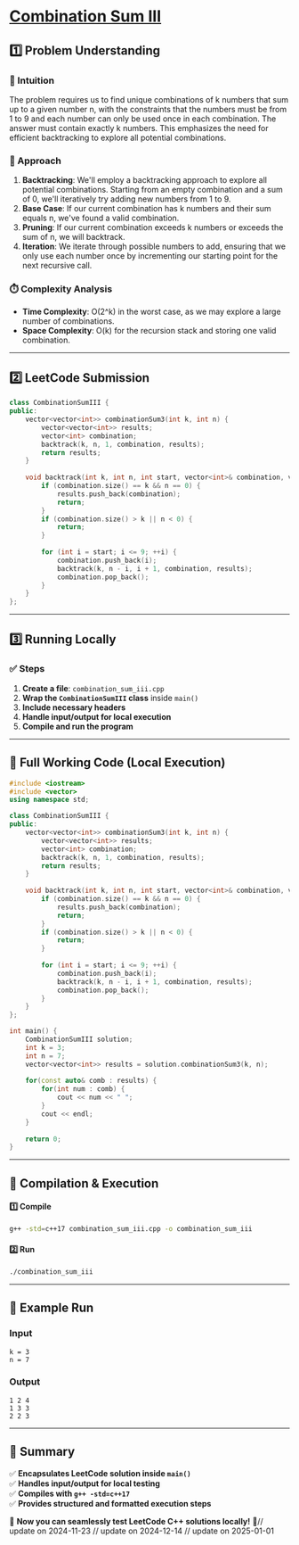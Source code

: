 # **[Combination Sum III](https://leetcode.com/problems/combination-sum-iii/description/)**  

## **1️⃣ Problem Understanding**  
### **📌 Intuition**  
The problem requires us to find unique combinations of k numbers that sum up to a given number n, with the constraints that the numbers must be from 1 to 9 and each number can only be used once in each combination. The answer must contain exactly k numbers. This emphasizes the need for efficient backtracking to explore all potential combinations.

### **🚀 Approach**  
1. **Backtracking**: We'll employ a backtracking approach to explore all potential combinations. Starting from an empty combination and a sum of 0, we'll iteratively try adding new numbers from 1 to 9.
2. **Base Case**: If our current combination has k numbers and their sum equals n, we've found a valid combination.
3. **Pruning**: If our current combination exceeds k numbers or exceeds the sum of n, we will backtrack.
4. **Iteration**: We iterate through possible numbers to add, ensuring that we only use each number once by incrementing our starting point for the next recursive call.

### **⏱️ Complexity Analysis**  
- **Time Complexity**: O(2^k) in the worst case, as we may explore a large number of combinations.
- **Space Complexity**: O(k) for the recursion stack and storing one valid combination.

---  

## **2️⃣ LeetCode Submission**  
```cpp
class CombinationSumIII {
public:
    vector<vector<int>> combinationSum3(int k, int n) {
        vector<vector<int>> results;
        vector<int> combination;
        backtrack(k, n, 1, combination, results);
        return results;
    }
    
    void backtrack(int k, int n, int start, vector<int>& combination, vector<vector<int>>& results) {
        if (combination.size() == k && n == 0) {
            results.push_back(combination);
            return;
        }
        if (combination.size() > k || n < 0) {
            return;
        }
        
        for (int i = start; i <= 9; ++i) {
            combination.push_back(i);
            backtrack(k, n - i, i + 1, combination, results);
            combination.pop_back();
        }
    }
};
```  

---  

## **3️⃣ Running Locally**  
### **✅ Steps**  
1. **Create a file**: `combination_sum_iii.cpp`  
2. **Wrap the `CombinationSumIII` class** inside `main()`  
3. **Include necessary headers**  
4. **Handle input/output for local execution**  
5. **Compile and run the program**  

---  

## **📝 Full Working Code (Local Execution)**  
```cpp
#include <iostream>
#include <vector>
using namespace std;

class CombinationSumIII {
public:
    vector<vector<int>> combinationSum3(int k, int n) {
        vector<vector<int>> results;
        vector<int> combination;
        backtrack(k, n, 1, combination, results);
        return results;
    }
    
    void backtrack(int k, int n, int start, vector<int>& combination, vector<vector<int>>& results) {
        if (combination.size() == k && n == 0) {
            results.push_back(combination);
            return;
        }
        if (combination.size() > k || n < 0) {
            return;
        }
        
        for (int i = start; i <= 9; ++i) {
            combination.push_back(i);
            backtrack(k, n - i, i + 1, combination, results);
            combination.pop_back();
        }
    }
};

int main() {
    CombinationSumIII solution;
    int k = 3;
    int n = 7;
    vector<vector<int>> results = solution.combinationSum3(k, n);
    
    for(const auto& comb : results) {
        for(int num : comb) {
            cout << num << " ";
        }
        cout << endl;
    }
    
    return 0;
}
```  

---  

## **🔧 Compilation & Execution**  
#### **1️⃣ Compile**  
```bash
g++ -std=c++17 combination_sum_iii.cpp -o combination_sum_iii
```  

#### **2️⃣ Run**  
```bash
./combination_sum_iii
```  

---  

## **🎯 Example Run**  
### **Input**  
```
k = 3
n = 7
```  
### **Output**  
```
1 2 4 
1 3 3 
2 2 3 
```  

---  

## **📌 Summary**  
✅ **Encapsulates LeetCode solution inside `main()`**  
✅ **Handles input/output for local testing**  
✅ **Compiles with `g++ -std=c++17`**  
✅ **Provides structured and formatted execution steps**  

🚀 **Now you can seamlessly test LeetCode C++ solutions locally!** 🚀// update on 2024-11-23
// update on 2024-12-14
// update on 2025-01-01
